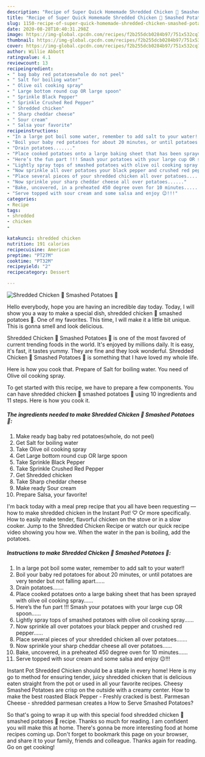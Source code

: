 ```yaml
---
description: "Recipe of Super Quick Homemade Shredded Chicken 🐔 Smashed Potatoes 🥔"
title: "Recipe of Super Quick Homemade Shredded Chicken 🐔 Smashed Potatoes 🥔"
slug: 1150-recipe-of-super-quick-homemade-shredded-chicken-smashed-potatoes
date: 2020-08-28T10:40:31.298Z
image: https://img-global.cpcdn.com/recipes/f2b255dcb0284b97/751x532cq70/shredded-chicken-🐔-smashed-potatoes-🥔-recipe-main-photo.jpg
thumbnail: https://img-global.cpcdn.com/recipes/f2b255dcb0284b97/751x532cq70/shredded-chicken-🐔-smashed-potatoes-🥔-recipe-main-photo.jpg
cover: https://img-global.cpcdn.com/recipes/f2b255dcb0284b97/751x532cq70/shredded-chicken-🐔-smashed-potatoes-🥔-recipe-main-photo.jpg
author: Willie Abbott
ratingvalue: 4.1
reviewcount: 13
recipeingredient:
- " bag baby red potatoeswhole do not peel"
- " Salt for boiling water"
- " Olive oil cooking spray"
- " Large bottom round cup OR large spoon"
- " Sprinkle Black Pepper"
- " Sprinkle Crushed Red Pepper"
- " Shredded chicken"
- " Sharp cheddar cheese"
- " Sour cream"
- " Salsa your favorite"
recipeinstructions:
- "In a large pot boil some water, remember to add salt to your water!!"
- "Boil your baby red potatoes for about 20 minutes, or until potatoes are very tender but not falling apart......"
- "Drain potatoes......."
- "Place cooked potatoes onto a large baking sheet that has been sprayed with olive oil cooking spray......"
- "Here’s the fun part !!! Smash your potatoes with your large cup OR spoon......"
- "Lightly spray tops of smashed potatoes with olive oil cooking spray......"
- "Now sprinkle all over potatoes your black pepper and crushed red pepper......"
- "Place several pieces of your shredded chicken all over potatoes......."
- "Now sprinkle your sharp cheddar cheese all over potatoes......"
- "Bake, uncovered, in a preheated 450 degree oven for 10 minutes......"
- "Serve topped with sour cream and some salsa and enjoy 😉!!!"
categories:
- Recipe
tags:
- shredded
- chicken
- 

katakunci: shredded chicken  
nutrition: 191 calories
recipecuisine: American
preptime: "PT27M"
cooktime: "PT32M"
recipeyield: "2"
recipecategory: Dessert

---
```



![Shredded Chicken 🐔 Smashed Potatoes 🥔](https://img-global.cpcdn.com/recipes/f2b255dcb0284b97/751x532cq70/shredded-chicken-🐔-smashed-potatoes-🥔-recipe-main-photo.jpg)

Hello everybody, hope you are having an incredible day today. Today, I will show you a way to make a special dish, shredded chicken 🐔 smashed potatoes 🥔. One of my favorites. This time, I will make it a little bit unique. This is gonna smell and look delicious.

Shredded Chicken 🐔 Smashed Potatoes 🥔 is one of the most favored of current trending foods in the world. It's enjoyed by millions daily. It is easy, it's fast, it tastes yummy. They are fine and they look wonderful. Shredded Chicken 🐔 Smashed Potatoes 🥔 is something that I have loved my whole life.

Here is how you cook that. Prepare of Salt for boiling water. You need of Olive oil cooking spray.


To get started with this recipe, we have to prepare a few components. You can have shredded chicken 🐔 smashed potatoes 🥔 using 10 ingredients and 11 steps. Here is how you cook it.

<!--inarticleads1-->

##### The ingredients needed to make Shredded Chicken 🐔 Smashed Potatoes 🥔:

1. Make ready  bag baby red potatoes(whole, do not peel)
1. Get  Salt for boiling water
1. Take  Olive oil cooking spray
1. Get  Large bottom round cup OR large spoon
1. Take  Sprinkle Black Pepper
1. Take  Sprinkle Crushed Red Pepper
1. Get  Shredded chicken
1. Take  Sharp cheddar cheese
1. Make ready  Sour cream
1. Prepare  Salsa, your favorite!


I&#39;m back today with a meal prep recipe that you all have been requesting — how to make shredded chicken in the Instant Pot! ♡ Or more specifically. How to easily make tender, flavorful chicken on the stove or in a slow cooker. Jump to the Shredded Chicken Recipe or watch our quick recipe video showing you how we. When the water in the pan is boiling, add the potatoes. 

<!--inarticleads2-->

##### Instructions to make Shredded Chicken 🐔 Smashed Potatoes 🥔:

1. In a large pot boil some water, remember to add salt to your water!!
1. Boil your baby red potatoes for about 20 minutes, or until potatoes are very tender but not falling apart......
1. Drain potatoes.......
1. Place cooked potatoes onto a large baking sheet that has been sprayed with olive oil cooking spray......
1. Here’s the fun part !!! Smash your potatoes with your large cup OR spoon......
1. Lightly spray tops of smashed potatoes with olive oil cooking spray......
1. Now sprinkle all over potatoes your black pepper and crushed red pepper......
1. Place several pieces of your shredded chicken all over potatoes.......
1. Now sprinkle your sharp cheddar cheese all over potatoes......
1. Bake, uncovered, in a preheated 450 degree oven for 10 minutes......
1. Serve topped with sour cream and some salsa and enjoy 😉!!!


Instant Pot Shredded Chicken should be a staple in every home! Here is my go to method for ensuring tender, juicy shredded chicken that is delicious eaten straight from the pot or used in all your favorite recipes. Cheesy Smashed Potatoes are crisp on the outside with a creamy center. How to make the best roasted Black Pepper - Freshly cracked is best. Parmesan Cheese - shredded parmesan creates a How to Serve Smashed Potatoes? 

So that's going to wrap it up with this special food shredded chicken 🐔 smashed potatoes 🥔 recipe. Thanks so much for reading. I am confident you will make this at home. There's gonna be more interesting food at home recipes coming up. Don't forget to bookmark this page on your browser, and share it to your family, friends and colleague. Thanks again for reading. Go on get cooking!
